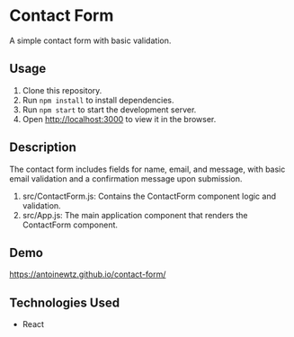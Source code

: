 # Contact Form

A simple contact form with basic validation.

## Usage

1. Clone this repository.
2. Run `npm install` to install dependencies.
3. Run `npm start` to start the development server.
4. Open [http://localhost:3000]() to view it in the browser.

## Description

The contact form includes fields for name, email, and message, with basic email validation and a confirmation message upon submission.

1. src/ContactForm.js: Contains the ContactForm component logic and validation.
2. src/App.js: The main application component that renders the ContactForm component.

## Demo

https://antoinewtz.github.io/contact-form/

## Technologies Used

* React
